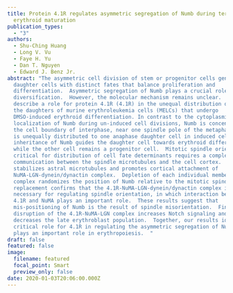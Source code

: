 ```yaml
---
title: Protein 4.1R regulates asymmetric segregation of Numb during terminal
  erythroid maturation
publication_types:
  - "3"
authors:
  - Shu-Ching Huang
  - Long V. Vu
  - Faye H. Yu
  - Dan T. Nguyen
  - Edward J. Benz Jr.
abstract: "The asymmetric cell division of stem or progenitor cells generates
  daughter cells with distinct fates that balance proliferation and
  differentiation.  Asymmetric segregation of Numb plays a crucial role in cell
  diversification.  However, the molecular mechanism remains unclear.  We
  describe a role for protein 4.1R (4.1R) in the unequal distribution of Numb in
  the daughters of murine erythroleukemia cells (MELCs) that undergo
  DMSO-induced erythroid differentiation. In contrast to the cytoplasmic
  localization of Numb during un-induced cell divisions, Numb is concentrated at
  the cell boundary of interphase, near one spindle pole of the metaphase, and
  is unequally distributed to one anaphase daughter cell in induced cells.  The
  inheritance of Numb guides the daughter cell towards erythroid differentiation
  while the other cell remains a progenitor cell.  Mitotic spindle orientation
  critical for distribution of cell fate determinants requires a complex
  communication between the spindle microtubules and the cell cortex.  4.1R
  stabilizes astral microtubules and promotes cortical attachment of
  NuMA-LGN-dynein/dynactin complex.  Depletion of each individual member of the
  complex randomizes the position of Numb relative to the mitotic spindle.  Gene
  replacement confirms that the 4.1R-NuMA-LGN-dynein/dynactin complex is
  necessary for regulating spindle orientation, in which interaction between
  4.1R and NuMA plays an important role.  These results suggest that
  mis-positioning of Numb is the result of spindle misorientation.  Finally,
  disruption of the 4.1R-NuMA-LGN complex increases Notch signaling and
  decreases the late erythroblast population.  Together, our results identify a
  critical role for 4.1R in regulating the asymmetric segregation of Numb, which
  plays an important role in erythropoiesis.  "
draft: false
featured: false
image:
  filename: featured
  focal_point: Smart
  preview_only: false
date: 2020-01-03T20:06:00.000Z
---
```

